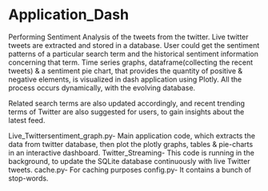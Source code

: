 # Application_Dash

Performing Sentiment Analysis of the tweets from the twitter. Live twitter tweets are extracted and stored in a database. User could get the sentiment patterns of a particular search 
term and the historical sentiment information concerning that term. Time series graphs, dataframe(collecting the recent tweets) & a sentiment pie chart, that provides the quantity of positive
& negative elements, is visualized in dash application using Plotly. All the process occurs dynamically, with the evolving database.

Related search terms are also updated accordingly, and recent trending terms of Twitter are also suggested for users, to gain insights about the latest feed.

Live_Twittersentiment_graph.py- Main application code, which extracts the data from twitter database, then plot the plotly graphs, tables & pie-charts in an interactive dashboard.
Twitter_Streaming- This code is running in the background, to update the SQLite database continuously with live Twitter tweets.
cache.py- For caching purposes
config.py- It contains a bunch of stop-words.
